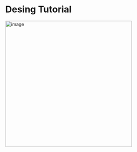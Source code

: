 # Desing Tutorial #
<img width="394" alt="image" src="https://github.com/user-attachments/assets/517c33f6-bc2a-4fc8-90f9-a481e75568d4">
